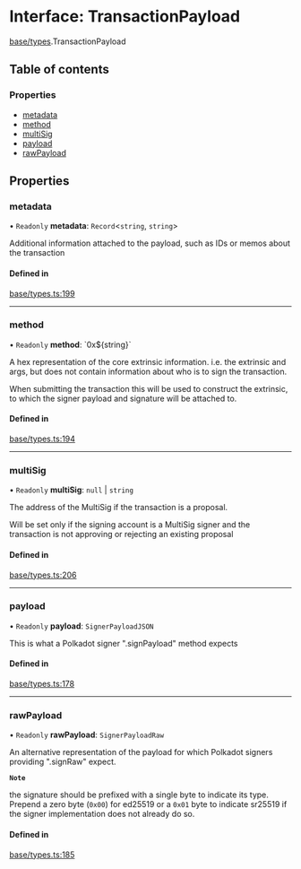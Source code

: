 # Interface: TransactionPayload

[base/types](../wiki/base.types).TransactionPayload

## Table of contents

### Properties

- [metadata](../wiki/base.types.TransactionPayload#metadata)
- [method](../wiki/base.types.TransactionPayload#method)
- [multiSig](../wiki/base.types.TransactionPayload#multisig)
- [payload](../wiki/base.types.TransactionPayload#payload)
- [rawPayload](../wiki/base.types.TransactionPayload#rawpayload)

## Properties

### metadata

• `Readonly` **metadata**: `Record`\<`string`, `string`\>

Additional information attached to the payload, such as IDs or memos about the transaction

#### Defined in

[base/types.ts:199](https://github.com/PolymeshAssociation/polymesh-sdk/blob/88db4a91/src/base/types.ts#L199)

___

### method

• `Readonly` **method**: \`0x$\{string}\`

A hex representation of the core extrinsic information. i.e. the extrinsic and args, but does not contain information about who is to sign the transaction.

When submitting the transaction this will be used to construct the extrinsic, to which
the signer payload and signature will be attached to.

#### Defined in

[base/types.ts:194](https://github.com/PolymeshAssociation/polymesh-sdk/blob/88db4a91/src/base/types.ts#L194)

___

### multiSig

• `Readonly` **multiSig**: ``null`` \| `string`

The address of the MultiSig if the transaction is a proposal.

Will be set only if the signing account is a MultiSig signer and the transaction is not approving or rejecting an existing proposal

#### Defined in

[base/types.ts:206](https://github.com/PolymeshAssociation/polymesh-sdk/blob/88db4a91/src/base/types.ts#L206)

___

### payload

• `Readonly` **payload**: `SignerPayloadJSON`

This is what a Polkadot signer ".signPayload" method expects

#### Defined in

[base/types.ts:178](https://github.com/PolymeshAssociation/polymesh-sdk/blob/88db4a91/src/base/types.ts#L178)

___

### rawPayload

• `Readonly` **rawPayload**: `SignerPayloadRaw`

An alternative representation of the payload for which Polkadot signers providing ".signRaw" expect.

**`Note`**

the signature should be prefixed with a single byte to indicate its type. Prepend a zero byte (`0x00`) for ed25519 or a `0x01` byte to indicate sr25519 if the signer implementation does not already do so.

#### Defined in

[base/types.ts:185](https://github.com/PolymeshAssociation/polymesh-sdk/blob/88db4a91/src/base/types.ts#L185)
